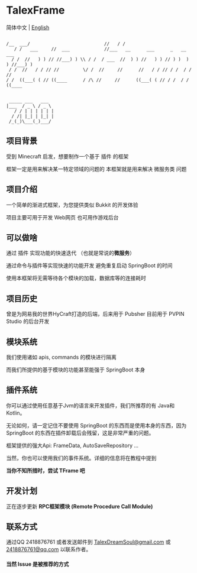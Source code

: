 # TalexFrame

简体中文 | [English](./.github/en/README.md)

```

/__  ___/                            //   / /                                   
   / /   ___     //  ___             //___   __      ___      _   __      ___    
  / /  //   ) ) // //___) ) \\ / /  / ___  //  ) ) //   ) ) // ) )  ) ) //___) ) 
 / /  //   / / // //         \/ /  //     //      //   / / // / /  / / //        
/ /  ((___( ( // ((____      / /\ //     //      ((___( ( // / /  / / ((____     
                                                                                   
```


     _____ ___   ___  
    |___  / _ \ / _ \ 
       / / | | | | | |
      / /| |_| | |_| |
     /_(_)\___(_)___/ 




## 项目背景

受到 Minecraft 启发，想要制作一个基于 插件 的框架

框架一定是用来解决某一特定领域的问题的 本框架就是用来解决 微服务类 问题

## 项目介绍

一个简单的渐进式框架，为您提供类似 Bukkit 的开发体验

项目主要可用于开发 Web网页 也可用作游戏后台

## 可以做啥

通过 插件 实现功能的快速迭代 （也就是常说的**微服务**）

通过命令与插件等实现快速的功能开发 避免重复启动 SpringBoot 的时间

使用本框架将无需等待各个模块的加载，数据库等的连接耗时

## 项目历史

曾是为网易我的世界HyCraft打造的后端，后来用于 Pubsher 目前用于 PVPIN Studio 的后台开发

## 模块系统

我们使用诸如 apis, commands 的模块进行隔离

而我们所提供的基于模块的功能甚至能强于 SpringBoot 本身

## 插件系统

你可以通过使用任意基于Jvm的语言来开发插件，我们所推荐的有 Java和Kotlin。

无论如何，请一定记住不要使用 SpringBoot 的东西而是使用本身的东西，因为 SpringBoot 的东西在插件卸载后会残留，这是非常严重的问题。

框架提供的强大Api: FrameData, AutoSaveRepository ...

当然，你也可以使用我们的事件系统。详细的信息将在教程中提到

**当你不知所措时，尝试 TFrame 吧**

## 开发计划

正在逐步更新 **RPC框架模块 (Remote Procedure Call Module)**

##  联系方式

通过QQ 2418876761 或者发送邮件到 TalexDreamSoul@gmail.com 或 2418876761@qq.com 以联系作者。

#### 当然 Issue 是被推荐的方式

